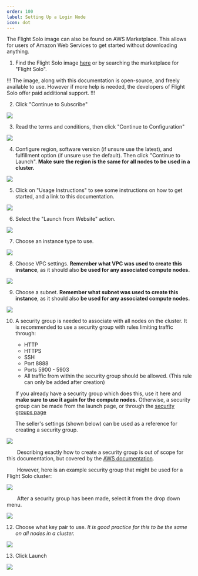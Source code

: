```yaml
---
order: 100
label: Setting Up a Login Node
icon: dot
---
```




The Flight Solo image can also be found on AWS Marketplace. This allows for users of Amazon Web Services to get started without downloading anything.

1. Find the Flight Solo image [here](https://alces-flight.com/solo/aws) or by searching the marketplace for "Flight Solo".

!!!
The image, along with this documentation is open-source, and freely available to use. However if more help is needed, the developers of Flight Solo offer paid additional support.
!!!

2. Click "Continue to Subscribe"

![](/images/aws_continue_subscribe.png)


3. Read the terms and conditions, then click "Continue to Configuration"

![](/images/aws_continue_configure.png)

4. Configure region, software version (if unsure use the latest), and fulfillment option (if unsure use the default). Then click "Continue to Launch". **Make sure the region is the same for all nodes to be used in a cluster.**

![](/images/aws_continue_launch.png)

5. Click on "Usage Instructions" to see some instructions on how to get started, and a link to this documentation.

![](/images/aws_launch_usage.png)


6. Select the "Launch from Website" action.

![](/images/aws_launch_action.png)


7. Choose an instance type to use.

![](/images/aws_instance_type.png)


8. Choose VPC settings. **Remember what VPC was used to create this instance**, as it should also **be used for any associated compute nodes.**

![](/images/aws_vpc_settings.png)


9. Choose a subnet. **Remember what subnet was used to create this instance**, as it should also **be used for any associated compute nodes.**

![](/images/aws_subnet_settings.png)

10. A security group is needed to associate with all nodes on the cluster. It is recommended to use a security group with rules limiting traffic through:
    - HTTP
    - HTTPS
    - SSH
    - Port 8888
    - Ports 5900 - 5903
    - All traffic from within the security group should be allowed. (This rule can only be added after creation)


    If you already have a security group which does this, use it here and **make sure to use it again for the compute nodes.** Otherwise, a security group can be made from the launch page, or through the [security groups page](https://eu-west-2.console.aws.amazon.com/ec2/home?region=eu-west-2#SecurityGroups:)

    
    The seller's settings (shown below) can be used as a reference for creating a security group.

![](/images/aws_seller_settings.png)

&ensp;&ensp;&ensp;&ensp;Describing exactly how to create a security group is out of scope for this documentation, but covered by the [AWS documentation](https://docs.aws.amazon.com/AWSEC2/latest/UserGuide/ec2-security-groups.html?icmpid=docs_ec2_console#creating-security-group). 

&ensp;&ensp;&ensp;&ensp;However, here is an example security group that might be used for a Flight Solo cluster:

![](/images/aws_security_group_example.png)

&ensp;&ensp;&ensp;&ensp;After a security group has been made, select it from the drop down menu.

![](/images/aws_security_group.png)



12. Choose what key pair to use. *It is good practice for this to be the same on all nodes in a cluster.*

![](/images/aws_keypair_settings.png)

13. Click Launch

![](/images/aws_login_launched.png)


